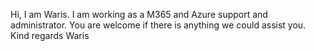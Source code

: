 Hi,
I am Waris. I am working as a M365 and Azure support and administrator. You are welcome if there is anything we could assist you.
Kind regards
Waris

